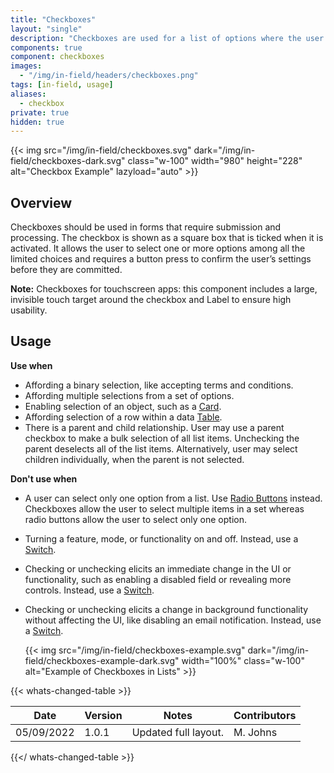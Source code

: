 ```yaml
---
title: "Checkboxes"
layout: "single"
description: "Checkboxes are used for a list of options where the user may select multiple options, including all or none."
components: true
component: checkboxes
images:
  - "/img/in-field/headers/checkboxes.png"
tags: [in-field, usage]
aliases:
  - checkbox
private: true
hidden: true
---
```


{{< img src="/img/in-field/checkboxes.svg" dark="/img/in-field/checkboxes-dark.svg" class="w-100" width="980" height="228" alt="Checkbox Example" lazyload="auto" >}}

## Overview

Checkboxes should be used in forms that require submission and processing. The checkbox is shown as a square box that is ticked when it is activated. It allows the user to select one or more options among all the limited choices and requires a button press to confirm the user’s settings before they are committed.

**Note:** Checkboxes for touchscreen apps: this component includes a large, invisible touch target around the checkbox and Label to ensure high usability.

## Usage

**Use when**

- Affording a binary selection, like accepting terms and conditions.
- Affording multiple selections from a set of options.
- Enabling selection of an object, such as a [Card](/components/in-field/cards/).
- Affording selection of a row within a data [Table](/components/in-field/table/).
- There is a parent and child relationship. User may use a parent checkbox to make a bulk selection of all list items. Unchecking the parent deselects all of the list items. Alternatively, user may select children individually, when the parent is not selected.

**Don't use when**

- A user can select only one option from a list. Use [Radio Buttons](/components/in-field/radio-buttons/) instead. Checkboxes allow the user to select multiple items in a set whereas radio buttons allow the user to select only one option.
- Turning a feature, mode, or functionality on and off. Instead, use a [Switch](/components/in-field/switches/).
- Checking or unchecking elicits an immediate change in the UI or functionality, such as enabling a disabled field or revealing more controls. Instead, use a [Switch](/components/in-field/switches/).
- Checking or unchecking elicits a change in background functionality without affecting the UI, like disabling an email notification. Instead, use a [Switch](/components/in-field/switches/).

  {{< img src="/img/in-field/checkboxes-example.svg" dark="/img/in-field/checkboxes-example-dark.svg" width="100%" class="w-100" alt="Example of Checkboxes in Lists" >}}

{{< whats-changed-table >}}

| Date       | Version | Notes                | Contributors |
| ---------- | ------- | -------------------- | ------------ |
| 05/09/2022 | 1.0.1   | Updated full layout. | M. Johns     |

{{</ whats-changed-table >}}

